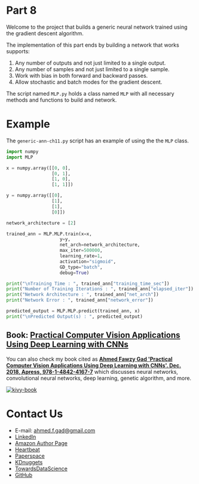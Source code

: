 # Part 8

Welcome to the project that builds a generic neural network trained using the gradient descent algorithm.

The implementation of this part ends by building a network that works supports:

1. Any number of outputs and not just limited to a single output.
2. Any number of samples and not just limited to a single sample.
3. Work with bias in both forward and backward passes.
4. Allow stochastic and batch modes for the gradient descent.

The script named `MLP.py` holds a class named `MLP` with all necessary methods and functions to build and network.

# Example

The `generic-ann-ch11.py` script has an example of using the the `MLP` class.

```python
import numpy
import MLP

x = numpy.array([[0, 0],
                 [0, 1],
                 [1, 0],
                 [1, 1]])

y = numpy.array([[0],
                 [1],
                 [1],
                 [0]])

network_architecture = [2]

trained_ann = MLP.MLP.train(x=x,
                    y=y, 
                    net_arch=network_architecture,
                    max_iter=500000,
                    learning_rate=1,
                    activation="sigmoid",
                    GD_type="batch",
                    debug=True)

print("\nTraining Time : ", trained_ann["training_time_sec"])
print("Number of Training Iterations : ", trained_ann["elapsed_iter"])
print("Network Architecture : ", trained_ann["net_arch"])
print("Network Error : ", trained_ann["network_error"])

predicted_output = MLP.MLP.predict(trained_ann, x)
print("\nPredicted Output(s) : ", predicted_output)
```

## Book: [Practical Computer Vision Applications Using Deep Learning with CNNs](https://www.amazon.com/Practical-Computer-Vision-Applications-Learning/dp/1484241665)

You can also check my book cited as [**Ahmed Fawzy Gad 'Practical Computer Vision Applications Using Deep Learning with CNNs'. Dec. 2018, Apress, 978-1-4842-4167-7**](https://www.amazon.com/Practical-Computer-Vision-Applications-Learning/dp/1484241665) which discusses neural networks, convolutional neural networks, deep learning, genetic algorithm, and more.

[![kivy-book](https://user-images.githubusercontent.com/16560492/78830077-ae7c2800-79e7-11ea-980b-53b6bd879eeb.jpg)](https://www.amazon.com/Practical-Computer-Vision-Applications-Learning/dp/1484241665)

# Contact Us

- E-mail: [ahmed.f.gad@gmail.com](mailto:ahmed.f.gad@gmail.com)
- [LinkedIn](https://www.linkedin.com/in/ahmedfgad)
- [Amazon Author Page](https://amazon.com/author/ahmedgad)
- [Heartbeat](https://heartbeat.fritz.ai/@ahmedfgad)
- [Paperspace](https://blog.paperspace.com/author/ahmed)
- [KDnuggets](https://kdnuggets.com/author/ahmed-gad)
- [TowardsDataScience](https://towardsdatascience.com/@ahmedfgad)
- [GitHub](http://github.com/ahmedfgad)


